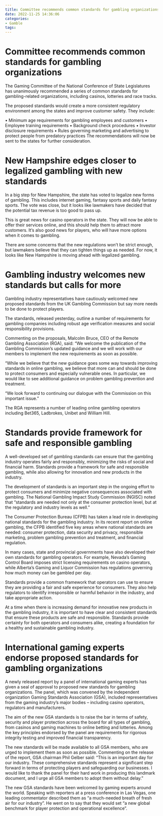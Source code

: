 ```yaml
---
title: Committee recommends common standards for gambling organizations 
date: 2022-11-25 14:36:06
categories:
- Gamble
tags:
---
```



#  Committee recommends common standards for gambling organizations 

The Gaming Committee of the National Conference of State Legislatures has unanimously recommended a series of common standards for gambling-related organizations, including casinos, lotteries and race tracks. 

The proposed standards would create a more consistent regulatory environment among the states and improve customer safety. They include: 

• Minimum age requirements for gambling employees and customers 
• Employee training requirements 
• Background check procedures 
• Investor disclosure requirements 
• Rules governing marketing and advertising to protect people from predatory practices 
The recommendations will now be sent to the states for further consideration.

#  New Hampshire edges closer to legalized gambling with new standards 

In a big step for New Hampshire, the state has voted to legalize new forms of gambling. This includes internet gaming, fantasy sports and daily fantasy sports. The vote was close, but it looks like lawmakers have decided that the potential tax revenue is too good to pass up.

This is great news for casino operators in the state. They will now be able to offer their services online, and this should help them to attract more customers. It’s also good news for players, who will have more options when it comes to gambling.

There are some concerns that the new regulations won’t be strict enough, but lawmakers believe that they can tighten things up as needed. For now, it looks like New Hampshire is moving ahead with legalized gambling.

#  Gambling industry welcomes new standards but calls for more 

Gambling industry representatives have cautiously welcomed new proposed standards from the UK Gambling Commission but say more needs to be done to protect players.

The standards, released yesterday, outline a number of requirements for gambling companies including robust age verification measures and social responsibility provisions.

Commenting on the proposals, Malcolm Bruce, CEO of the Remote Gambling Association (RGA), said: “We welcome the publication of the Gambling Commission’s updated guidance and we will work with our members to implement the new requirements as soon as possible.

“While we believe that the new guidance goes some way towards improving standards in online gambling, we believe that more can and should be done to protect consumers and especially vulnerable ones. In particular, we would like to see additional guidance on problem gambling prevention and treatment.

“We look forward to continuing our dialogue with the Commission on this important issue.”

The RGA represents a number of leading online gambling operators including Bet365, Ladbrokes, Unibet and William Hill.

#  Standards provide framework for safe and responsible gambling 

A well-developed set of gambling standards can ensure that the gambling industry operates fairly and responsibly, minimizing the risks of social and financial harm. Standards provide a framework for safe and responsible gambling, while also allowing for innovation and new products in the industry.

The development of standards is an important step in the ongoing effort to protect consumers and minimize negative consequences associated with gambling. The National Gambling Impact Study Commission (NGISC) noted that “standards are needed not only at the consumer protection level, but at the regulatory and industry levels as well.”

The Consumer Protection Bureau (CFPB) has taken a lead role in developing national standards for the gambling industry. In its recent report on online gambling, the CFPB identified five key areas where national standards are needed: consumer protection, data security and privacy, responsible marketing, problem gambling prevention and treatment, and financial regulation.

In many cases, state and provincial governments have also developed their own standards for gambling operators. For example, Nevada’s Gaming Control Board imposes strict licensing requirements on casino operators, while Alberta’s Gaming and Liquor Commission has regulations governing how much money can be gambled per day.

Standards provide a common framework that operators can use to ensure they are providing a fair and safe experience for consumers. They also help regulators to identify irresponsible or harmful behavior in the industry, and take appropriate action.

At a time when there is increasing demand for innovative new products in the gambling industry, it is important to have clear and consistent standards that ensure these products are safe and responsible. Standards provide certainty for both operators and consumers alike, creating a foundation for a healthy and sustainable gambling industry.

#  International gaming experts endorse proposed standards for gambling organizations

A newly released report by a panel of international gaming experts has given a seal of approval to proposed new standards for gambling organizations. The panel, which was convened by the independent organization Gaming Standards Association (GSA), included representatives from the gaming industry’s major bodies – including casino operators, regulators and manufacturers.

The aim of the new GSA standards is to raise the bar in terms of safety, security and player protection across the board for all types of gambling, from casinos and gaming machines to online betting and lotteries. Among the key principles endorsed by the panel are requirements for rigorous integrity testing and improved financial transparency.

The new standards will be made available to all GSA members, who are urged to implement them as soon as possible. Commenting on the release of the report, GSA chairman Phil Gelber said: “This is an important day for our industry. These comprehensive standards represent a significant step forward in terms of protecting players and safeguarding our businesses. I would like to thank the panel for their hard work in producing this landmark document, and I urge all GSA members to adopt them without delay.”

The new GSA standards have been welcomed by gaming experts around the world. Speaking with reporters at a press conference in Las Vegas, one leading commentator described them as “a much-needed breath of fresh air for our industry”. He went on to say that they would set “a new global benchmark for player protection and operational excellence”.